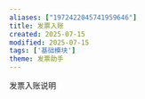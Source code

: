 ```yaml
---
aliases: ["1972422045741959646"]
title: 发票入账
created: 2025-07-15
modified: 2025-07-15
tags: ['基础模块']
theme: 发票助手
---
```


发票入账说明